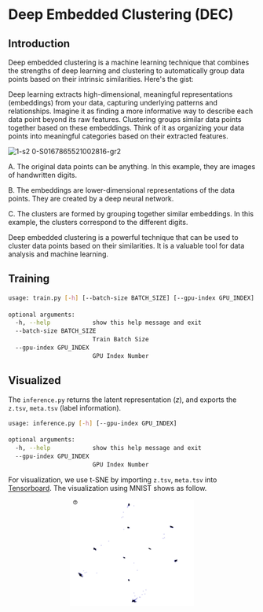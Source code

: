 # Deep Embedded Clustering (DEC)

## Introduction
Deep embedded clustering is a machine learning technique that combines the strengths of deep learning and clustering to automatically group data points based on their intrinsic similarities. Here's the gist:

Deep learning extracts high-dimensional, meaningful representations (embeddings) from your data, capturing underlying patterns and relationships. Imagine it as finding a more informative way to describe each data point beyond its raw features.
Clustering groups similar data points together based on these embeddings. Think of it as organizing your data points into meaningful categories based on their extracted features.

![1-s2 0-S0167865521002816-gr2](https://github.com/lamthienphuc/Clustering/assets/130354234/54ad1123-cd4f-438d-84f5-5d37f6528846)

A. The original data points can be anything. In this example, they are images of handwritten digits.

B. The embeddings are lower-dimensional representations of the data points. They are created by a deep neural network.

C. The clusters are formed by grouping together similar embeddings. In this example, the clusters correspond to the different digits.

Deep embedded clustering is a powerful technique that can be used to cluster data points based on their similarities. It is a valuable tool for data analysis and machine learning.
## Training
```sh
usage: train.py [-h] [--batch-size BATCH_SIZE] [--gpu-index GPU_INDEX]

optional arguments:
  -h, --help            show this help message and exit
  --batch-size BATCH_SIZE
                        Train Batch Size
  --gpu-index GPU_INDEX
                        GPU Index Number
```

## Visualized
The `inference.py` returns the latent representation ($z$), and exports the `z.tsv`, `meta.tsv` (label information).
```sh
usage: inference.py [-h] [--gpu-index GPU_INDEX]

optional arguments:
  -h, --help            show this help message and exit
  --gpu-index GPU_INDEX
                        GPU Index Number
```
For visualization, we use t-SNE by importing `z.tsv`, `meta.tsv` into [Tensorboard][tensorboard-url].
The visualization using MNIST shows as follow.

<p align="center">
  <img src="cluster.png" width="50%" height="50%" />
</p>

[dec-arxiv]: https://arxiv.org/pdf/1511.06335.pdf
[tensorboard-url]: https://projector.tensorflow.org
